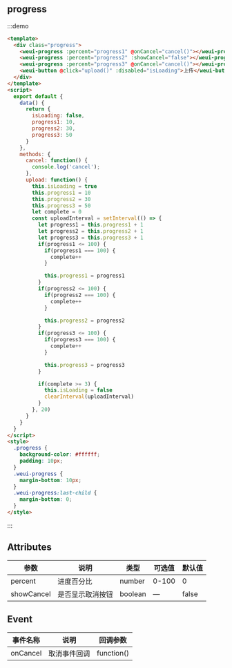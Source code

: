 ## progress

:::demo

```html
<template>
  <div class="progress">
    <weui-progress :percent="progress1" @onCancel="cancel()"></weui-progress>
    <weui-progress :percent="progress2" :showCancel="false"></weui-progress>
    <weui-progress :percent="progress3" @onCancel="cancel()"></weui-progress>
    <weui-button @click="upload()" :disabled="isLoading">上传</weui-button>
  </div>
</template>
<script>
  export default {
    data() {
      return {
        isLoading: false,
        progress1: 10,
        progress2: 30,
        progress3: 50
      }
    },
    methods: {
      cancel: function() {
        console.log('cancel');
      },
      upload: function() {
        this.isLoading = true
        this.progress1 = 10
        this.progress2 = 30
        this.progress3 = 50
        let complete = 0
        const uploadInterval = setInterval(() => {
          let progress1 = this.progress1 + 1
          let progress2 = this.progress2 + 1
          let progress3 = this.progress3 + 1
          if(progress1 <= 100) {
            if(progress1 === 100) {
              complete++
            }

            this.progress1 = progress1
          }
          if(progress2 <= 100) {
            if(progress2 === 100) {
              complete++
            }

            this.progress2 = progress2
          }
          if(progress3 <= 100) {
            if(progress3 === 100) {
              complete++
            }

            this.progress3 = progress3
          }

          if(complete >= 3) {
            this.isLoading = false
            clearInterval(uploadInterval)
          }
        }, 20)
      }
    }
  }
</script>
<style>
  .progress {
    background-color: #ffffff;
    padding: 10px;
  }
  .weui-progress {
    margin-bottom: 10px;
  }
  .weui-progress:last-child {
    margin-bottom: 0;
  }
</style>
```

:::

## Attributes

| 参数       | 说明             | 类型    | 可选值 | 默认值 |
| ---------- | ---------------- | ------- | ------ | ------ |
| percent    | 进度百分比       | number  | 0-100  | 0      |
| showCancel | 是否显示取消按钮 | boolean | —      | false  |

## Event

| 事件名称 | 说明         | 回调参数   |
| -------- | ------------ | ---------- |
| onCancel | 取消事件回调 | function() |